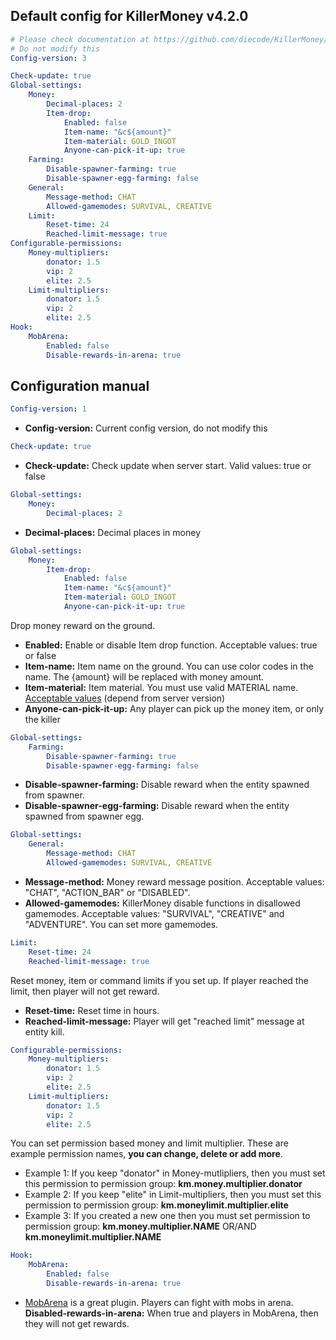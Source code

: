 ## Default config for KillerMoney v4.2.0

```yaml
# Please check documentation at https://github.com/diecode/KillerMoney/blob/master/docs/Config.md
# Do not modify this
Config-version: 3

Check-update: true
Global-settings:
    Money:
        Decimal-places: 2
        Item-drop:
            Enabled: false
            Item-name: "&c${amount}"
            Item-material: GOLD_INGOT
            Anyone-can-pick-it-up: true
    Farming:
        Disable-spawner-farming: true
        Disable-spawner-egg-farming: false
    General:
        Message-method: CHAT
        Allowed-gamemodes: SURVIVAL, CREATIVE
    Limit:
        Reset-time: 24
        Reached-limit-message: true
Configurable-permissions:
    Money-multipliers:
        donator: 1.5
        vip: 2
        elite: 2.5
    Limit-multipliers:
        donator: 1.5
        vip: 2
        elite: 2.5
Hook:
    MobArena:
        Enabled: false
        Disable-rewards-in-arena: true
```

## Configuration manual

```yaml
Config-version: 1
```

+ **Config-version:** Current config version, do not modify this

```yaml
Check-update: true
```

+ **Check-update:** Check update when server start. Valid values: true or false

```yaml
Global-settings:
    Money:
        Decimal-places: 2
```

+ **Decimal-places:** Decimal places in money

```yaml
Global-settings:
    Money:
        Item-drop:
            Enabled: false
            Item-name: "&c${amount}"
            Item-material: GOLD_INGOT
            Anyone-can-pick-it-up: true
```

Drop money reward on the ground. 

+ **Enabled:** Enable or disable Item drop function. Acceptable values: true or false
+ **Item-name:** Item name on the ground. You can use color codes in the name. The {amount} will be replaced with money amount.
+ **Item-material:** Item material. You must use valid MATERIAL name. [Acceptable values](https://hub.spigotmc.org/javadocs/spigot/org/bukkit/Material.html) (depend from server version)
+ **Anyone-can-pick-it-up:** Any player can pick up the money item, or only the killer

```yaml
Global-settings:
    Farming:
        Disable-spawner-farming: true
        Disable-spawner-egg-farming: false
```

+ **Disable-spawner-farming:** Disable reward when the entity spawned from spawner.
+ **Disable-spawner-egg-farming:** Disable reward when the entity spawned from spawner egg.

```yaml
Global-settings:
    General:
        Message-method: CHAT
        Allowed-gamemodes: SURVIVAL, CREATIVE
```

+ **Message-method:** Money reward message position. Acceptable values: "CHAT", "ACTION_BAR" or "DISABLED".
+ **Allowed-gamemodes:** KillerMoney disable functions in disallowed gamemodes. Acceptable values: "SURVIVAL", "CREATIVE" and "ADVENTURE".
You can set more gamemodes.

```yaml
Limit:
    Reset-time: 24
    Reached-limit-message: true
```

Reset money, item or command limits if you set up. If player reached the limit, then player will not get reward.

+ **Reset-time:** Reset time in hours.
+ **Reached-limit-message:** Player will get "reached limit" message at entity kill.

```yaml
Configurable-permissions:
    Money-multipliers:
        donator: 1.5
        vip: 2
        elite: 2.5
    Limit-multipliers:
        donator: 1.5
        vip: 2
        elite: 2.5
```

You can set permission based money and limit multiplier. These are example permission names, **you can change, delete or add more**.

+ Example 1: If you keep "donator" in Money-mutlipliers, then you must set this permission to permission group: **km.money.multiplier.donator**
+ Example 2: If you keep "elite" in Limit-multipliers, then you must set this permission to permission group: **km.moneylimit.multiplier.elite**
+ Example 3: If you created a new one then you must set permission to permission group: **km.money.multiplier.NAME** OR/AND **km.moneylimit.multiplier.NAME**

```yaml
Hook:
    MobArena:
        Enabled: false
        Disable-rewards-in-arena: true
```

+ [MobArena](https://dev.bukkit.org/projects/mobarena) is a great plugin. Players can fight with mobs in arena.
**Disabled-rewards-in-arena:** When true and players in MobArena, then they will not get rewards.
